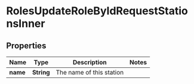 

# RolesUpdateRoleByIdRequestStationsInner


## Properties

| Name | Type | Description | Notes |
|------------ | ------------- | ------------- | -------------|
|**name** | **String** | The name of this station |  |



